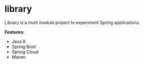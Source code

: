 # library
Library is a multi module project to experiment Spring applications.

**Features:**
- Java 8
- Spring Boot
- Spring Cloud
- Maven
